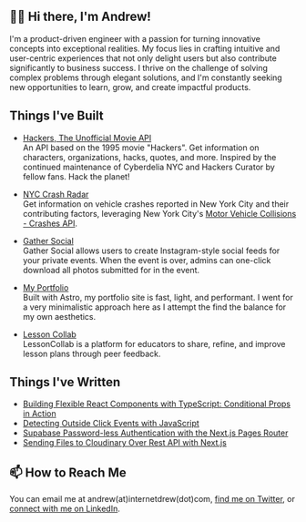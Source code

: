 ## 👋🏾 Hi there, I'm Andrew!

I'm a product-driven engineer with a passion for turning innovative concepts into exceptional realities. My focus lies in crafting intuitive and user-centric experiences that not only delight users but also contribute significantly to business success. I thrive on the challenge of solving complex problems through elegant solutions, and I'm constantly seeking new opportunities to learn, grow, and create impactful products.

## Things I've Built
- [Hackers, The Unofficial Movie API](https://github.com/internetdrew/hackers-the-api)
<br> An API based on the 1995 movie "Hackers". Get information on characters, organizations, hacks, quotes, and more. Inspired by the continued maintenance of Cyberdelia NYC and Hackers Curator by fellow fans. Hack the planet!

- [NYC Crash Radar](https://github.com/internetdrew/nyc-crash-radar)
<br> Get information on vehicle crashes reported in New York City and their contributing factors, leveraging New York City's [Motor Vehicle Collisions - Crashes API](https://data.cityofnewyork.us/Public-Safety/Motor-Vehicle-Collisions-Crashes/h9gi-nx95/about_data).

- [Gather Social](https://github.com/internetdrew/gather-social)
<br> Gather Social allows users to create Instagram-style social feeds for your private events. When the event is over, admins can one-click download all photos submitted for in the event.

- [My Portfolio](https://github.com/internetdrew/portfolio-v3)
<br> Built with Astro, my portfolio site is fast, light, and performant. I went for a very minimalistic approach here as I attempt the find the balance for my own aesthetics.

- [Lesson Collab](https://github.com/internetdrew/lesson-collab)
<br> LessonCollab is a platform for educators to share, refine, and improve lesson plans through peer feedback.

## Things I've Written
- [Building Flexible React Components with TypeScript: Conditional Props in Action](https://www.internetdrew.com/blog/typescript-conditional-props)
- [Detecting Outside Click Events with JavaScript](https://www.internetdrew.com/blog/detecting-outside-click-events-with-javascript)
- [Supabase Password-less Authentication with the Next.js Pages Router](https://www.internetdrew.com/blog/supabase-password-less-authentication-with-nextjs-pages-router)
- [Sending Files to Cloudinary Over Rest API with Next.js](https://www.internetdrew.com/blog/sending-files-to-cloudinary-over-rest-api-with-next.js)

## 📫 How to Reach Me
You can email me at andrew(at)internetdrew(dot)com, [find me on Twitter](https://twitter.com/_internetdrew), or [connect with me on LinkedIn](https://www.linkedin.com/in/internetdrew/).

<!---
internetdrew/internetdrew is a ✨ special ✨ repository because its `README.md` (this file) appears on your GitHub profile.
You can click the Preview link to take a look at your changes.
--->
